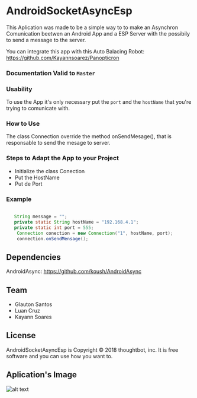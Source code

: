 ﻿# AndroidSocketAsyncEsp
This Aplication was made to be a simple way to to make an Asynchron Comunication beetwen an Android App and a ESP Server with the possibily to send a message to the server. 

You can integrate this app with this Auto Balacing Robot: https://github.com/Kayannsoarez/Panopticron

### Documentation Valid to `Master`

### Usability

To use the App it's only necessary put the `port` and the `hostName` that you're trying to comunicate with.

### How to Use
The class Connection override the method onSendMesage(), that is responsable to send the mesage to server. 

### Steps to Adapt the App to your Project
* Initialize the class Conection
* Put the HostName
* Put de Port
### Example
```java

   String message = "";
   private static String hostName = "192.168.4.1";
   private static int port = 555;
	Connection conection = new Connection("1", hostName, port);
	connection.onSendMensage();
```

Dependencies
----------
AndroidAsync: https://github.com/koush/AndroidAsync

Team
----------
* Glauton Santos
* Luan Cruz
* Kayann Soares

License
----------

AndroidSocketAsyncEsp is Copyright © 2018 thoughtbot, inc. It is free software and you can use how you want to.

Aplication's Image
----------
![alt text](https://uploaddeimagens.com.br/images/001/770/564/full/print_tela.jpg?1544388008)